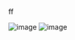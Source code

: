 ff

![image](http://upload-images.jianshu.io/upload_images/1233754-99792cf977952480.png?imageMogr2/auto-orient/strip)
![image](https://camo.githubusercontent.com/806d7b13dc931f8d482a43bc13635d564ee64ff3/687474703a2f2f75706c6f61642d696d616765732e6a69616e7368752e696f2f75706c6f61645f696d616765732f323932363438372d626235376161633561326534323439332e706e673f696d6167654d6f6772322f6175746f2d6f7269656e742f7374726970)
